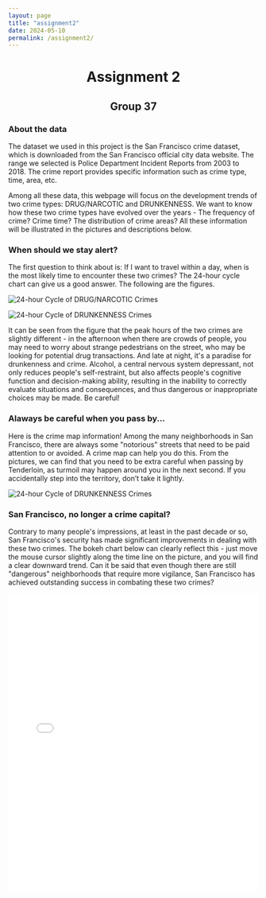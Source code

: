 ```yaml
---
layout: page
title: "assignment2"
date: 2024-05-10
permalink: /assignment2/
---
```


# <center>Assignment 2</center>
## <center>Group 37</center>

 
### About the data

The dataset we used in this project is the San Francisco crime dataset, which is downloaded from the San Francisco official city data website. The range we selected is Police Department Incident Reports from 2003 to 2018. The crime report provides specific information such as crime type, time, area, etc. 

Among all these data, this webpage will focus on the development trends of two crime types: DRUG/NARCOTIC and DRUNKENNESS. We want to know how these two crime types have evolved over the years - The frequency of crime? Crime time? The distribution of crime areas? All these information will be illustrated in the pictures and descriptions below.

### When should we stay alert?

The first question to think about is: If I want to travel within a day, when is the most likely time to encounter these two crimes? The 24-hour cycle chart can give us a good answer. The following are the figures.

![24-hour Cycle of DRUG/NARCOTIC Crimes](/images/crimepic1.jpg)

![24-hour Cycle of DRUNKENNESS Crimes](/images/crimepic2.jpg)


It can be seen from the figure that the peak hours of the two crimes are slightly different - in the afternoon when there are crowds of people, you may need to worry about strange pedestrians on the street, who may be looking for potential drug transactions. And late at night, it's a paradise for drunkenness and crime. Alcohol, a central nervous system depressant, not only reduces people's self-restraint, but also affects people's cognitive function and decision-making ability, resulting in the inability to correctly evaluate situations and consequences, and thus dangerous or inappropriate choices may be made. Be careful!

### Alaways be careful when you pass by...

Here is the crime map information! Among the many neighborhoods in San Francisco, there are always some "notorious" streets that need to be paid attention to or avoided. A crime map can help you do this. From the pictures, we can find that you need to be extra careful when passing by Tenderloin, as turmoil may happen around you in the next second. If you accidentally step into the territory, don’t take it lightly.

![24-hour Cycle of DRUNKENNESS Crimes](/images/crimemap.png)



### San Francisco, no longer a crime capital?
Contrary to many people's impressions, at least in the past decade or so, San Francisco's security has made significant improvements in dealing with these two crimes. The bokeh chart below can clearly reflect this - just move the mouse cursor slightly along the time line on the picture, and you will find a clear downward trend. Can it be said that even though there are still "dangerous" neighborhoods that require more vigilance, San Francisco has achieved outstanding success in combating these two crimes?


<iframe src="/images/crimetrends.html" style="width:100%; height:600px;" frameborder="0"></iframe>
    